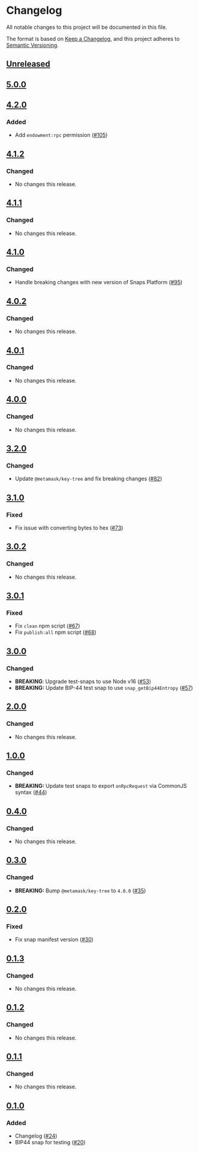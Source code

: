 # Changelog
All notable changes to this project will be documented in this file.

The format is based on [Keep a Changelog](https://keepachangelog.com/en/1.0.0/),
and this project adheres to [Semantic Versioning](https://semver.org/spec/v2.0.0.html).

## [Unreleased]

## [5.0.0]

## [4.2.0]
### Added
- Add `endowment:rpc` permission ([#105](https://github.com/MetaMask/test-snaps/pull/105))

## [4.1.2]
### Changed
- No changes this release.

## [4.1.1]
### Changed
- No changes this release.

## [4.1.0]
### Changed
- Handle breaking changes with new version of Snaps Platform ([#95](https://github.com/MetaMask/test-snaps/pull/95))

## [4.0.2]
### Changed
- No changes this release.

## [4.0.1]
### Changed
- No changes this release.

## [4.0.0]
### Changed
- No changes this release.

## [3.2.0]
### Changed
- Update `@metamask/key-tree` and fix breaking changes ([#82](https://github.com/MetaMask/test-snaps/pull/82))

## [3.1.0]
### Fixed
- Fix issue with converting bytes to hex ([#73](https://github.com/MetaMask/test-snaps/pull/73))

## [3.0.2]
### Changed
- No changes this release.

## [3.0.1]
### Fixed
- Fix `clean` npm script ([#67](https://github.com/MetaMask/test-snaps/pull/67))
- Fix `publish:all` npm script ([#68](https://github.com/MetaMask/test-snaps/pull/68))

## [3.0.0]
### Changed
- **BREAKING**: Upgrade test-snaps to use Node v16 ([#53](https://github.com/MetaMask/test-snaps/pull/53))
- **BREAKING:** Update BIP-44 test snap to use `snap_getBip44Entropy` ([#57](https://github.com/MetaMask/test-snaps/pull/57))

## [2.0.0]
### Changed
- No changes this release.

## [1.0.0]
### Changed
- **BREAKING:** Update test snaps to export `onRpcRequest` via CommonJS syntax ([#44](https://github.com/MetaMask/test-snaps/pull/44))

## [0.4.0]
### Changed
- No changes this release.

## [0.3.0]
### Changed
- **BREAKING:** Bump `@metamask/key-tree` to `4.0.0` ([#35](https://github.com/MetaMask/test-snaps/pull/35))

## [0.2.0]
### Fixed
- Fix snap manifest version ([#30](https://github.com/MetaMask/test-snaps/pull/30))

## [0.1.3]
### Changed
- No changes this release.

## [0.1.2]
### Changed
- No changes this release.

## [0.1.1]
### Changed
- No changes this release.

## [0.1.0]
### Added
- Changelog ([#24](https://github.com/MetaMask/test-snaps/pull/24))
- BIP44 snap for testing ([#20](https://github.com/MetaMask/test-snaps/pull/20))

[Unreleased]: https://github.com/Mrtenz/test-snaps/compare/v5.0.0...HEAD
[5.0.0]: https://github.com/Mrtenz/test-snaps/compare/v4.2.0...v5.0.0
[4.2.0]: https://github.com/Mrtenz/test-snaps/compare/v4.1.2...v4.2.0
[4.1.2]: https://github.com/Mrtenz/test-snaps/compare/v4.1.1...v4.1.2
[4.1.1]: https://github.com/Mrtenz/test-snaps/compare/v4.1.0...v4.1.1
[4.1.0]: https://github.com/Mrtenz/test-snaps/compare/v4.0.2...v4.1.0
[4.0.2]: https://github.com/Mrtenz/test-snaps/compare/v4.0.1...v4.0.2
[4.0.1]: https://github.com/Mrtenz/test-snaps/compare/v4.0.0...v4.0.1
[4.0.0]: https://github.com/Mrtenz/test-snaps/compare/v3.2.0...v4.0.0
[3.2.0]: https://github.com/Mrtenz/test-snaps/compare/v3.1.0...v3.2.0
[3.1.0]: https://github.com/Mrtenz/test-snaps/compare/v3.0.2...v3.1.0
[3.0.2]: https://github.com/Mrtenz/test-snaps/compare/v3.0.1...v3.0.2
[3.0.1]: https://github.com/Mrtenz/test-snaps/compare/v3.0.0...v3.0.1
[3.0.0]: https://github.com/Mrtenz/test-snaps/compare/v2.0.0...v3.0.0
[2.0.0]: https://github.com/Mrtenz/test-snaps/compare/v1.0.0...v2.0.0
[1.0.0]: https://github.com/Mrtenz/test-snaps/compare/v0.4.0...v1.0.0
[0.4.0]: https://github.com/Mrtenz/test-snaps/compare/v0.3.0...v0.4.0
[0.3.0]: https://github.com/Mrtenz/test-snaps/compare/v0.2.0...v0.3.0
[0.2.0]: https://github.com/Mrtenz/test-snaps/compare/v0.1.3...v0.2.0
[0.1.3]: https://github.com/Mrtenz/test-snaps/compare/v0.1.2...v0.1.3
[0.1.2]: https://github.com/Mrtenz/test-snaps/compare/v0.1.1...v0.1.2
[0.1.1]: https://github.com/Mrtenz/test-snaps/compare/v0.1.0...v0.1.1
[0.1.0]: https://github.com/Mrtenz/test-snaps/releases/tag/v0.1.0
